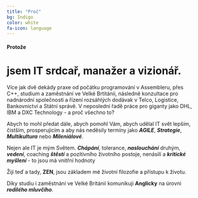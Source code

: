 ```yaml
---
title: "Proč"
bg: Indigo
color: white
fa-icon: language
---
```


#### Protože

# jsem IT srdcař, manažer a vizionář.

Více jak dvě dekády praxe od počátku programování v Assembleru, přes C++, studium a zaměstnání ve Velké Brtitánii, následně konzultace pro nadnárodní společnosti a řízení rozsáhlých dodávak v Telco, Logistice, Bankovnictví a Státní správě. V neposlední řadě práce pro giganty jako DHL, IBM a DXC Technology - a proč všechno to?

Abych to mohl předat dále, abych pomohl Vám, abych udělal IT svět lepším, čistším, prosperujícím a aby nás neděsily termíny jako ***AGILE***, ***Strategie***, ***Multikultura*** nebo ***Mileniálové***.

Nejen ale IT je mým Světem. ***Chápání***, tolerance, ***naslouchání*** druhým, ***vedení***, coaching ***štěstí*** a pozitivního životního postoje, nenásilí a ***kritické myšlení*** - to jsou má vnitřní hodnoty

Žiji teď a tady, **ZEN**, jsou základem mé životní filozofie a přístupu k životu.

Díky studiu i zaměstnání ve Velké Británii komunikuji **Anglicky** na úrovni ***rodilého mluvčího***. 